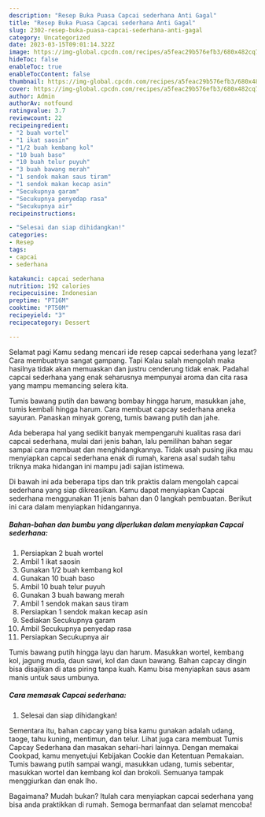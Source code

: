 ```yaml
---
description: "Resep Buka Puasa Capcai sederhana Anti Gagal"
title: "Resep Buka Puasa Capcai sederhana Anti Gagal"
slug: 2302-resep-buka-puasa-capcai-sederhana-anti-gagal
category: Uncategorized
date: 2023-03-15T09:01:14.322Z
image: https://img-global.cpcdn.com/recipes/a5feac29b576efb3/680x482cq70/capcai-sederhana-foto-resep-utama.jpg
hideToc: false
enableToc: true
enableTocContent: false
thumbnail: https://img-global.cpcdn.com/recipes/a5feac29b576efb3/680x482cq70/capcai-sederhana-foto-resep-utama.jpg
cover: https://img-global.cpcdn.com/recipes/a5feac29b576efb3/680x482cq70/capcai-sederhana-foto-resep-utama.jpg
author: Admin
authorAv: notfound
ratingvalue: 3.7
reviewcount: 22
recipeingredient:
- "2 buah wortel"
- "1 ikat saosin"
- "1/2 buah kembang kol"
- "10 buah baso"
- "10 buah telur puyuh"
- "3 buah bawang merah"
- "1 sendok makan saus tiram"
- "1 sendok makan kecap asin"
- "Secukupnya garam"
- "Secukupnya penyedap rasa"
- "Secukupnya air"
recipeinstructions:

- "Selesai dan siap dihidangkan!"
categories:
- Resep
tags:
- capcai
- sederhana

katakunci: capcai sederhana 
nutrition: 192 calories
recipecuisine: Indonesian
preptime: "PT16M"
cooktime: "PT50M"
recipeyield: "3"
recipecategory: Dessert

---
```



Selamat pagi Kamu sedang mencari ide resep capcai sederhana yang lezat? Cara membuatnya sangat gampang. Tapi Kalau salah mengolah maka hasilnya tidak akan memuaskan dan justru cenderung tidak enak. Padahal capcai sederhana yang enak seharusnya mempunyai aroma dan cita rasa yang mampu memancing selera kita.


Tumis bawang putih dan bawang bombay hingga harum, masukkan jahe, tumis kembali hingga harum. Cara membuat capcay sederhana aneka sayuran. Panaskan minyak goreng, tumis bawang putih dan jahe.

Ada beberapa hal yang sedikit banyak mempengaruhi kualitas rasa dari capcai sederhana, mulai dari jenis bahan, lalu pemilihan bahan segar sampai cara membuat dan menghidangkannya. Tidak usah pusing jika mau menyiapkan capcai sederhana enak di rumah, karena asal sudah tahu triknya maka hidangan ini mampu jadi sajian istimewa.


Di bawah ini ada beberapa tips dan trik praktis dalam mengolah capcai sederhana yang siap dikreasikan. Kamu dapat menyiapkan Capcai sederhana menggunakan 11 jenis bahan dan 0 langkah pembuatan. Berikut ini cara dalam menyiapkan hidangannya.

<!--inarticleads1-->

##### Bahan-bahan dan bumbu yang diperlukan dalam menyiapkan Capcai sederhana:

1. Persiapkan 2 buah wortel
1. Ambil 1 ikat saosin
1. Gunakan 1/2 buah kembang kol
1. Gunakan 10 buah baso
1. Ambil 10 buah telur puyuh
1. Gunakan 3 buah bawang merah
1. Ambil 1 sendok makan saus tiram
1. Persiapkan 1 sendok makan kecap asin
1. Sediakan Secukupnya garam
1. Ambil Secukupnya penyedap rasa
1. Persiapkan Secukupnya air


Tumis bawang putih hingga layu dan harum. Masukkan wortel, kembang kol, jagung muda, daun sawi, kol dan daun bawang. Bahan capcay dingin bisa disajikan di atas piring tanpa kuah. Kamu bisa menyiapkan saus asam manis untuk saus umbunya. 

<!--inarticleads2-->

##### Cara memasak Capcai sederhana:


1. Selesai dan siap dihidangkan!

Sementara itu, bahan capcay yang bisa kamu gunakan adalah udang, taoge, tahu kuning, mentimun, dan telur. Lihat juga cara membuat Tumis Capcay Sederhana dan masakan sehari-hari lainnya. Dengan memakai Cookpad, kamu menyetujui Kebijakan Cookie dan Ketentuan Pemakaian. Tumis bawang putih sampai wangi, masukkan udang, tumis sebentar, masukkan wortel dan kembang kol dan brokoli. Semuanya tampak menggiurkan dan enak lho. 

Bagaimana? Mudah bukan? Itulah cara menyiapkan capcai sederhana yang bisa anda praktikkan di rumah. Semoga bermanfaat dan selamat mencoba!
